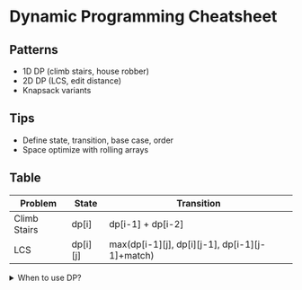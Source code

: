 # Dynamic Programming Cheatsheet

## Patterns
- 1D DP (climb stairs, house robber)
- 2D DP (LCS, edit distance)
- Knapsack variants

## Tips
- Define state, transition, base case, order
- Space optimize with rolling arrays

## Table

| Problem | State | Transition |
|---|---|---|
| Climb Stairs | dp[i] | dp[i-1] + dp[i-2] |
| LCS | dp[i][j] | max(dp[i-1][j], dp[i][j-1], dp[i-1][j-1]+match) |

<details>
<summary>When to use DP?</summary>
Use DP when greedy fails and subproblems overlap.
</details>
